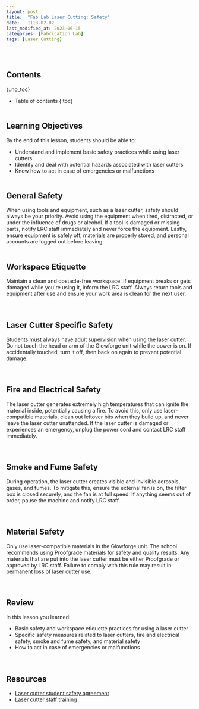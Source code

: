 ```yaml
---
layout: post
title:  "Fab Lab Laser Cutting: Safety"
date:   1113-02-02
last_modified_at: 2023-06-15
categories: [Fabrication Lab]
tags: [Laser Cutting]
---
```

<br>

## Contents
{:.no_toc}
* Table of contents
{:toc}
<br><br>

## Learning Objectives
By the end of this lesson, students should be able to:
- Understand and implement basic safety practices while using laser cutters
- Identify and deal with potential hazards associated with laser cutters
- Know how to act in case of emergencies or malfunctions
<br><br>

## General Safety 
When using tools and equipment, such as a laser cutter, safety should always be your priority. Avoid using the equipment when tired, distracted, or under the influence of drugs or alcohol. If a tool is damaged or missing parts, notify LRC staff immediately and never force the equipment. Lastly, ensure equipment is safely off, materials are properly stored, and personal accounts are logged out before leaving.
<br><br>

## Workspace Etiquette 
Maintain a clean and obstacle-free workspace. If equipment breaks or gets damaged while you're using it, inform the LRC staff. Always return tools and equipment after use and ensure your work area is clean for the next user.
<br><br><br>

## Laser Cutter Specific Safety 
Students must always have adult supervision when using the laser cutter. Do not touch the head or arm of the Glowforge unit while the power is on. If accidentally touched, turn it off, then back on again to prevent potential damage.
<br><br><br>

## Fire and Electrical Safety 
The laser cutter generates extremely high temperatures that can ignite the material inside, potentially causing a fire. To avoid this, only use laser-compatible materials, clean out leftover bits when they build up, and never leave the laser cutter unattended. If the laser cutter is damaged or experiences an emergency, unplug the power cord and contact LRC staff immediately.
<br><br><br>

## Smoke and Fume Safety 
During operation, the laser cutter creates visible and invisible aerosols, gases, and fumes. To mitigate this, ensure the external fan is on, the filter box is closed securely, and the fan is at full speed. If anything seems out of order, pause the machine and notify LRC staff.
<br><br><br>

## Material Safety
Only use laser-compatible materials in the Glowforge unit. The school recommends using Proofgrade materials for safety and quality results. Any materials that are put into the laser cutter must be either Proofgrade or approved by LRC staff. Failure to comply with this rule may result in permanent loss of laser cutter use.
<br><br><br>

## Review
In this lesson you learned:
- Basic safety and workspace etiquette practices for using a laser cutter
- Specific safety measures related to laser cutters, fire and electrical safety, smoke and fume safety, and material safety
- How to act in case of emergencies or malfunctions
<br><br><br>

## Resources
- [Laser cutter student safety agreement](https://drive.google.com/uc?export=download&id=1hNBPoUt3aymw3Mt5RZgXkpCFyqhFeRLH)
- [Laser cutter staff training](https://drive.google.com/uc?export=download&id=1JDvcJGkuCT8hwfxh7-gkh4ki7TyblZJA)
<br><br><br>
